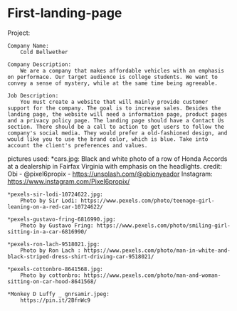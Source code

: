 # First-landing-page

Project:

    Company Name:
        Cold Bellwether

    Company Description:
        We are a company that makes affordable vehicles with an emphasis on performace. Our target audience is college students. We want to convey a sense of mystery, while at the same time being agreeable.

    Job Description:
        You must create a website that will mainly provide customer support for the company. The goal is to increase sales. Besides the landing page, the website will need a information page, product pages and a privacy policy page. The landing page should have a Contact Us section. There should be a call to action to get users to follow the company's social media. They would prefer a old-fashioned design, and would like you to use the brand color, which is blue. Take into account the client's preferences and values.



pictures used:
    *cars.jpg:
        Black and white photo of a row of Honda Accords at a dealership in Fairfax Virginia with emphasis on the headlights.
        credit: Obi - @pixel6propix - https://unsplash.com/@obionyeador
        Instagram: https://www.instagram.com/Pixel6propix/

    
    *pexels-sir-lodi-10724622.jpg:
        Photo by Sir Lodi: https://www.pexels.com/photo/teenage-girl-leaning-on-a-red-car-10724622/

    *pexels-gustavo-fring-6816990.jpg:
        Photo by Gustavo Fring: https://www.pexels.com/photo/smiling-girl-sitting-in-a-car-6816990/

    *pexels-ron-lach-9518021.jpg:
        Photo by Ron Lach : https://www.pexels.com/photo/man-in-white-and-black-striped-dress-shirt-driving-car-9518021/

    *pexels-cottonbro-8641568.jpg:
        Photo by cottonbro: https://www.pexels.com/photo/man-and-woman-sitting-on-car-hood-8641568/

    *Monkey D Luffy _ gnrsamir.jpeg:
        https://pin.it/2BfnWc9
